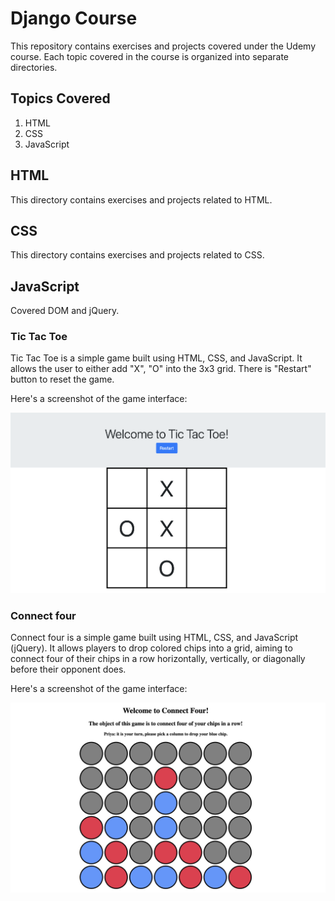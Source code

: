 # Django Course

This repository contains exercises and projects covered under the Udemy course. Each topic covered in the course is organized into separate directories.

<!-- ![Udemy Certificate](certificate.jpg) -->

## Topics Covered

1. HTML
2. CSS
3. JavaScript

## HTML

This directory contains exercises and projects related to HTML.

## CSS

This directory contains exercises and projects related to CSS.

## JavaScript
Covered DOM and jQuery.

### Tic Tac Toe
Tic Tac Toe is a simple game built using HTML, CSS, and JavaScript. It allows the user to either add "X", "O" into the 3x3 grid. There is "Restart" button to reset the game.

Here's a screenshot of the game interface:

![Tic Tac Toe Interface](img/tic-tac-toe-interface.png)

### Connect four
Connect four is a simple game built using HTML, CSS, and JavaScript (jQuery). It allows players to drop colored chips into a grid, aiming to connect four of their chips in a row horizontally, vertically, or diagonally before their opponent does.

Here's a screenshot of the game interface:

![Connect four Interface](img/connect-four.png)

